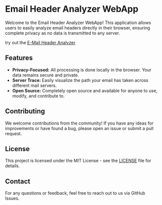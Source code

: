 # Email Header Analyzer WebApp

Welcome to the Email Header Analyzer WebApp! This application allows users to easily analyze email headers directly in their browser, ensuring complete privacy as no data is transmitted to any server.

try out the [E-Mail Header Analyzer](https://mailheader.mailtower.app)

## Features

- **Privacy-Focused:** All processing is done locally in the browser. Your data remains secure and private.
- **Server Trace:** Easily visualize the path your email has taken across different mail servers.
- **Open Source:** Completely open source and available for anyone to use, modify, and contribute to.

## Contributing

We welcome contributions from the community! If you have any ideas for improvements or have found a bug, please open an issue or submit a pull request.

## License

This project is licensed under the MIT License - see the [LICENSE](LICENSE) file for details.

## Contact

For any questions or feedback, feel free to reach out to us via GitHub Issues.
